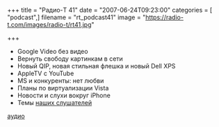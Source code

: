 +++
title = "Радио-T 41"
date = "2007-06-24T09:23:00"
categories = [ "podcast",]
filename = "rt_podcast41"
image = "https://radio-t.com/images/radio-t/rt41.jpg"

+++

- Google Video без видео
- Вернуть свободу картинкам в сети
- Новый QIP, новая стильная флешка и новый Dell XPS
- AppleTV с YouTube
- MS и конкуренты: нет любви
- Планы по виртуализации Vista
- Новости и слухи вокруг iPhone
- Темы [наших слушателей](http://radio-t.com/index.php/2007/06/19/temyi-dlya-41/#comments)

[аудио](http://cdn.radio-t.com/rt_podcast41.mp3)
<audio src="http://cdn.radio-t.com/rt_podcast41.mp3" preload="none"></audio>